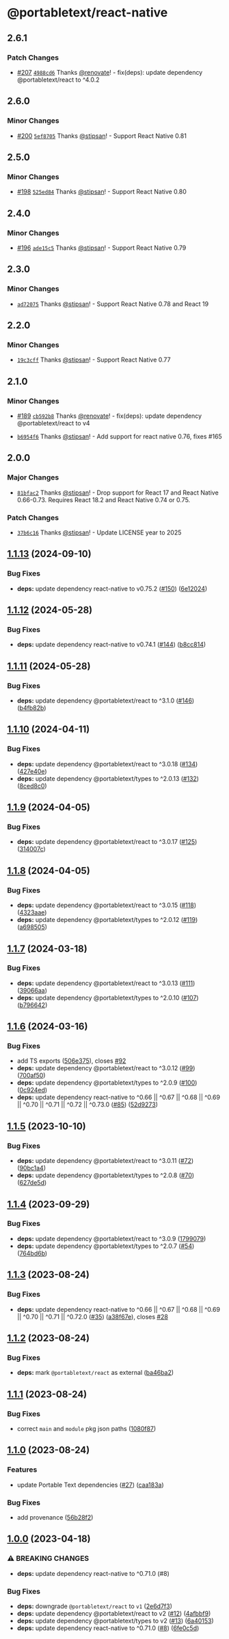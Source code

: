 # @portabletext/react-native

## 2.6.1

### Patch Changes

- [#207](https://github.com/portabletext/react-native-portabletext/pull/207) [`4988cd6`](https://github.com/portabletext/react-native-portabletext/commit/4988cd6f2558ad5c47d0afc793fa33512113da62) Thanks [@renovate](https://github.com/apps/renovate)! - fix(deps): update dependency @portabletext/react to ^4.0.2

## 2.6.0

### Minor Changes

- [#200](https://github.com/portabletext/react-native-portabletext/pull/200) [`5ef8705`](https://github.com/portabletext/react-native-portabletext/commit/5ef87054e680c060ab9e7e5088e85d33a7b9d180) Thanks [@stipsan](https://github.com/stipsan)! - Support React Native 0.81

## 2.5.0

### Minor Changes

- [#198](https://github.com/portabletext/react-native-portabletext/pull/198) [`525ed84`](https://github.com/portabletext/react-native-portabletext/commit/525ed848b8312b466095ab19751e39fd102b3cbf) Thanks [@stipsan](https://github.com/stipsan)! - Support React Native 0.80

## 2.4.0

### Minor Changes

- [#196](https://github.com/portabletext/react-native-portabletext/pull/196) [`ade15c5`](https://github.com/portabletext/react-native-portabletext/commit/ade15c5458736c211e28820cd0e4299ba5242ee8) Thanks [@stipsan](https://github.com/stipsan)! - Support React Native 0.79

## 2.3.0

### Minor Changes

- [`ad72075`](https://github.com/portabletext/react-native-portabletext/commit/ad720750ea285d94e643a504763a256aa80d6dbc) Thanks [@stipsan](https://github.com/stipsan)! - Support React Native 0.78 and React 19

## 2.2.0

### Minor Changes

- [`19c3cff`](https://github.com/portabletext/react-native-portabletext/commit/19c3cff1ec5826c015316f05453d3443f25b1881) Thanks [@stipsan](https://github.com/stipsan)! - Support React Native 0.77

## 2.1.0

### Minor Changes

- [#189](https://github.com/portabletext/react-native-portabletext/pull/189) [`cb592b8`](https://github.com/portabletext/react-native-portabletext/commit/cb592b8401f73e70da8358a479ed57e1c11017e8) Thanks [@renovate](https://github.com/apps/renovate)! - fix(deps): update dependency @portabletext/react to v4

- [`b6954f6`](https://github.com/portabletext/react-native-portabletext/commit/b6954f6ec3a565653dc4e67914a8637a8c4f91df) Thanks [@stipsan](https://github.com/stipsan)! - Add support for react native 0.76, fixes #165

## 2.0.0

### Major Changes

- [`81bfac2`](https://github.com/portabletext/react-native-portabletext/commit/81bfac236239b8920571f805ace58ffa878093c3) Thanks [@stipsan](https://github.com/stipsan)! - Drop support for React 17 and React Native 0.66-0.73. Requires React 18.2 and React Native 0.74 or 0.75.

### Patch Changes

- [`37b6c16`](https://github.com/portabletext/react-native-portabletext/commit/37b6c1627a0aec5a3e250668849e4efe4d3f2bb4) Thanks [@stipsan](https://github.com/stipsan)! - Update LICENSE year to 2025

## [1.1.13](https://github.com/portabletext/react-native-portabletext/compare/v1.1.12...v1.1.13) (2024-09-10)

### Bug Fixes

- **deps:** update dependency react-native to v0.75.2 ([#150](https://github.com/portabletext/react-native-portabletext/issues/150)) ([6e12024](https://github.com/portabletext/react-native-portabletext/commit/6e12024780db193850e3e83822d0b2d7550aa995))

## [1.1.12](https://github.com/portabletext/react-native-portabletext/compare/v1.1.11...v1.1.12) (2024-05-28)

### Bug Fixes

- **deps:** update dependency react-native to v0.74.1 ([#144](https://github.com/portabletext/react-native-portabletext/issues/144)) ([b8cc814](https://github.com/portabletext/react-native-portabletext/commit/b8cc8147fc3c8e31229de159eee7728599e7e344))

## [1.1.11](https://github.com/portabletext/react-native-portabletext/compare/v1.1.10...v1.1.11) (2024-05-28)

### Bug Fixes

- **deps:** update dependency @portabletext/react to ^3.1.0 ([#146](https://github.com/portabletext/react-native-portabletext/issues/146)) ([b4fb82b](https://github.com/portabletext/react-native-portabletext/commit/b4fb82bee906cf42e0c62ab89a14da82b51b04af))

## [1.1.10](https://github.com/portabletext/react-native-portabletext/compare/v1.1.9...v1.1.10) (2024-04-11)

### Bug Fixes

- **deps:** update dependency @portabletext/react to ^3.0.18 ([#134](https://github.com/portabletext/react-native-portabletext/issues/134)) ([427e40e](https://github.com/portabletext/react-native-portabletext/commit/427e40eeb7c55e7f17e325fb26c6a447600bb2ca))
- **deps:** update dependency @portabletext/types to ^2.0.13 ([#132](https://github.com/portabletext/react-native-portabletext/issues/132)) ([8ced8c0](https://github.com/portabletext/react-native-portabletext/commit/8ced8c0b46ec81eedb83f2538995c9b06ff6ee49))

## [1.1.9](https://github.com/portabletext/react-native-portabletext/compare/v1.1.8...v1.1.9) (2024-04-05)

### Bug Fixes

- **deps:** update dependency @portabletext/react to ^3.0.17 ([#125](https://github.com/portabletext/react-native-portabletext/issues/125)) ([314007c](https://github.com/portabletext/react-native-portabletext/commit/314007c19acd605af03e33e1b35ebaa55fd9825c))

## [1.1.8](https://github.com/portabletext/react-native-portabletext/compare/v1.1.7...v1.1.8) (2024-04-05)

### Bug Fixes

- **deps:** update dependency @portabletext/react to ^3.0.15 ([#118](https://github.com/portabletext/react-native-portabletext/issues/118)) ([4323aae](https://github.com/portabletext/react-native-portabletext/commit/4323aae34b8f6e6d38192e710c236d86226f8e40))
- **deps:** update dependency @portabletext/types to ^2.0.12 ([#119](https://github.com/portabletext/react-native-portabletext/issues/119)) ([a698505](https://github.com/portabletext/react-native-portabletext/commit/a6985055e31f28a824ff105bea86b09bf04f285b))

## [1.1.7](https://github.com/portabletext/react-native-portabletext/compare/v1.1.6...v1.1.7) (2024-03-18)

### Bug Fixes

- **deps:** update dependency @portabletext/react to ^3.0.13 ([#111](https://github.com/portabletext/react-native-portabletext/issues/111)) ([39066aa](https://github.com/portabletext/react-native-portabletext/commit/39066aa2429e3c9b3fa0d0399b82a5120de5b191))
- **deps:** update dependency @portabletext/types to ^2.0.10 ([#107](https://github.com/portabletext/react-native-portabletext/issues/107)) ([b796642](https://github.com/portabletext/react-native-portabletext/commit/b796642147a27f26fca14fedb60b5b1fbfccd4d2))

## [1.1.6](https://github.com/portabletext/react-native-portabletext/compare/v1.1.5...v1.1.6) (2024-03-16)

### Bug Fixes

- add TS exports ([506e375](https://github.com/portabletext/react-native-portabletext/commit/506e3755b9f61f2ef1cdf72ea282ddb1ac5b7780)), closes [#92](https://github.com/portabletext/react-native-portabletext/issues/92)
- **deps:** update dependency @portabletext/react to ^3.0.12 ([#99](https://github.com/portabletext/react-native-portabletext/issues/99)) ([700af50](https://github.com/portabletext/react-native-portabletext/commit/700af509ed5d197bbeadf4dfaf78cabaffc43418))
- **deps:** update dependency @portabletext/types to ^2.0.9 ([#100](https://github.com/portabletext/react-native-portabletext/issues/100)) ([0c924ed](https://github.com/portabletext/react-native-portabletext/commit/0c924ed2f521a0255ecde564ee878c7257c5da2a))
- **deps:** update dependency react-native to ^0.66 || ^0.67 || ^0.68 || ^0.69 || ^0.70 || ^0.71 || ^0.72 || ^0.73.0 ([#85](https://github.com/portabletext/react-native-portabletext/issues/85)) ([52d9273](https://github.com/portabletext/react-native-portabletext/commit/52d9273744fd941d8d2f66e675483aae54d60bc7))

## [1.1.5](https://github.com/portabletext/react-native-portabletext/compare/v1.1.4...v1.1.5) (2023-10-10)

### Bug Fixes

- **deps:** update dependency @portabletext/react to ^3.0.11 ([#72](https://github.com/portabletext/react-native-portabletext/issues/72)) ([90bc1a4](https://github.com/portabletext/react-native-portabletext/commit/90bc1a4ca70ef2c25c248b0755a092c5a613b4da))
- **deps:** update dependency @portabletext/types to ^2.0.8 ([#70](https://github.com/portabletext/react-native-portabletext/issues/70)) ([627de5d](https://github.com/portabletext/react-native-portabletext/commit/627de5d8242165a14f885124a6e2fc5898820111))

## [1.1.4](https://github.com/portabletext/react-native-portabletext/compare/v1.1.3...v1.1.4) (2023-09-29)

### Bug Fixes

- **deps:** update dependency @portabletext/react to ^3.0.9 ([1799079](https://github.com/portabletext/react-native-portabletext/commit/17990795201fc7da7976a6ae2c2ac8c20320f0f5))
- **deps:** update dependency @portabletext/types to ^2.0.7 ([#54](https://github.com/portabletext/react-native-portabletext/issues/54)) ([764bd6b](https://github.com/portabletext/react-native-portabletext/commit/764bd6b467195e2d66a9ba5f973b02df6477a88a))

## [1.1.3](https://github.com/portabletext/react-native-portabletext/compare/v1.1.2...v1.1.3) (2023-08-24)

### Bug Fixes

- **deps:** update dependency react-native to ^0.66 || ^0.67 || ^0.68 || ^0.69 || ^0.70 || ^0.71 || ^0.72.0 ([#35](https://github.com/portabletext/react-native-portabletext/issues/35)) ([a38f67e](https://github.com/portabletext/react-native-portabletext/commit/a38f67e3e8b2ad8bac78ac32c65b6cc64cf17388)), closes [#28](https://github.com/portabletext/react-native-portabletext/issues/28)

## [1.1.2](https://github.com/portabletext/react-native-portabletext/compare/v1.1.1...v1.1.2) (2023-08-24)

### Bug Fixes

- **deps:** mark `@portabletext/react` as external ([ba46ba2](https://github.com/portabletext/react-native-portabletext/commit/ba46ba22432aca11cfd6f07ab078d03f8273978e))

## [1.1.1](https://github.com/portabletext/react-native-portabletext/compare/v1.1.0...v1.1.1) (2023-08-24)

### Bug Fixes

- correct `main` and `module` pkg json paths ([1080f87](https://github.com/portabletext/react-native-portabletext/commit/1080f8785661956c918da4ead4b0cbea3f4246ea))

## [1.1.0](https://github.com/portabletext/react-native-portabletext/compare/v1.0.0...v1.1.0) (2023-08-24)

### Features

- update Portable Text dependencies ([#27](https://github.com/portabletext/react-native-portabletext/issues/27)) ([caa183a](https://github.com/portabletext/react-native-portabletext/commit/caa183aab7044586ce32bc3860dfc53cb2294a11))

### Bug Fixes

- add provenance ([56b28f2](https://github.com/portabletext/react-native-portabletext/commit/56b28f22009f90aefadbaf9ea8ea7909fc7541c2))

## [1.0.0](https://github.com/portabletext/react-native-portabletext/compare/v0.0.3...v1.0.0) (2023-04-18)

### ⚠ BREAKING CHANGES

- **deps:** update dependency react-native to ^0.71.0 (#8)

### Bug Fixes

- **deps:** downgrade `@portabletext/react` to `v1` ([2e6d7f3](https://github.com/portabletext/react-native-portabletext/commit/2e6d7f39c3a4d3577f4f1781a31dff0594086bfb))
- **deps:** update dependency @portabletext/react to v2 ([#12](https://github.com/portabletext/react-native-portabletext/issues/12)) ([4afbbf9](https://github.com/portabletext/react-native-portabletext/commit/4afbbf99d41888491a7b6cbb3986f2e1793e54e6))
- **deps:** update dependency @portabletext/types to v2 ([#13](https://github.com/portabletext/react-native-portabletext/issues/13)) ([6a40153](https://github.com/portabletext/react-native-portabletext/commit/6a40153a4e048f36f4dde32eec96841eff1edc08))
- **deps:** update dependency react-native to ^0.71.0 ([#8](https://github.com/portabletext/react-native-portabletext/issues/8)) ([6fe0c5d](https://github.com/portabletext/react-native-portabletext/commit/6fe0c5dfdbd3cc991fd36267c3a4e358e2b22ebb))
